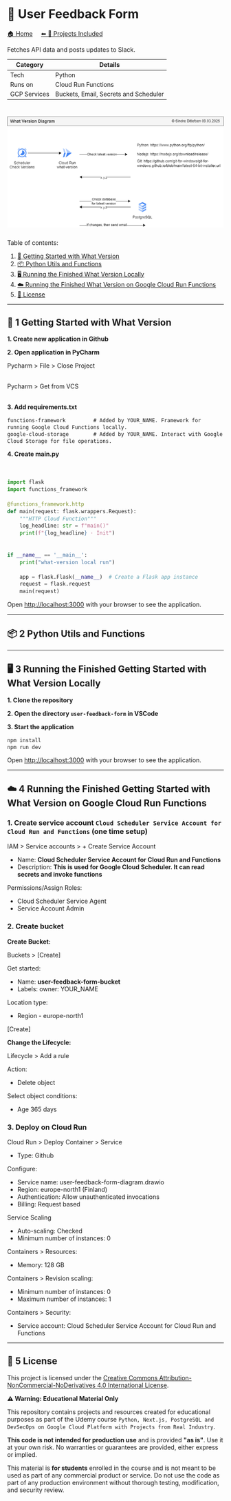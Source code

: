 # 🔄 User Feedback Form 

[🏠 Home](../)
&nbsp; &nbsp;
[⬅ 🎯 Projects Included](../#-4-projects-included)

Fetches API data and posts updates to Slack.

| Category     | Details                               |          
|--------------|---------------------------------------|
| Tech         | Python                                |
| Runs on      | Cloud Run Functions                   |
| GCP Services | Buckets, Email, Secrets and Scheduler |


# ![What Version Diagram](_docs/what-version-diagram.drawio.png) 

Table of contents:
1. [🚀 Getting Started with What Version](#-1-getting-started-with-user-feedback-form)
2. [📦 Python Utils and Functions](#-2-nextjs-utils-and-functions)
3. [🖥️ Running the Finished What Version Locally](#%EF%B8%8F-3-running-the-finished-user-feedback-form-locally)
4. [☁️ Running the Finished What Version on Google Cloud Run Functions](#%EF%B8%8F-4-running-the-finished-user-feedback-form-on-google-cloud-run)
5. [📜 License](#-5-license)

---

## 🚀 1 Getting Started with What Version

**1. Create new application in Github**

**2. Open application in PyCharm**

Pycharm > File > Close Project<br><br>

Pycharm > Get from VCS<br><br>


**3. Add requirements.txt**

```
functions-framework         # Added by YOUR_NAME. Framework for running Google Cloud Functions locally.
google-cloud-storage        # Added by YOUR_NAME. Interact with Google Cloud Storage for file operations.
```

**4. Create main.py**

```python


import flask
import functions_framework

@functions_framework.http
def main(request: flask.wrappers.Request):
    """HTTP Cloud Function"""
    log_headline: str = f"main()"
    print(f"{log_headline} · Init")


if __name__ == '__main__':
    print("what-version local run")

    app = flask.Flask(__name__)  # Create a Flask app instance
    request = flask.request
    main(request)
```

Open [http://localhost:3000](http://localhost:3000) with your browser to see the application.

---

## 📦 2 Python Utils and Functions

---

## 🖥️ 3 Running the Finished Getting Started with What Version Locally

**1. Clone the repository**

**2. Open the directory `user-feedback-form` in VSCode**

**3. Start the application**

```
npm install
npm run dev
```

Open [http://localhost:3000](http://localhost:3000) with your browser to see the application.



---

## ☁️ 4 Running the Finished Getting Started with What Version on Google Cloud Run Functions

### 1. Create service account `Cloud Scheduler Service Account for Cloud Run and Functions` (one time setup)

IAM > Service accounts > + Create Service Account

* Name: **Cloud Scheduler Service Account for Cloud Run and Functions**
* Description: **This is used for Google Cloud Scheduler. It can read secrets and invoke functions**

Permissions/Assign Roles:
* Cloud Scheduler Service Agent
* Service Account Admin


### 2. Create bucket

**Create Bucket:**

Buckets > [Create]

Get started:
* Name: **user-feedback-form-bucket**
* Labels: owner: YOUR_NAME

Location type:
* Region - europe-north1

[Create]

**Change the Lifecycle:**

Lifecycle > Add a rule

Action:
* Delete object

Select object conditions:
* Age 365 days

### 3. Deploy on Cloud Run

Cloud Run > Deploy Container > Service

* Type: Github

Configure:
* Service name: user-feedback-form-diagram.drawio
* Region: europe-north1 (Finland)
* Authentication: Allow unauthenticated invocations
* Billing: Request based

Service Scaling
* Auto-scaling: Checked
* Minimum number of instances: 0

Containers > Resources:
* Memory: 128 GB

Containers > Revision scaling:
* Minimum number of instances: 0
* Maximum number of instances: 1

Containers > Security:
* Service account: Cloud Scheduler Service Account for Cloud Run and Functions



---

## 📜 5 License


This project is licensed under the
[Creative Commons Attribution-NonCommercial-NoDerivatives 4.0 International License](https://creativecommons.org/licenses/by-nc-nd/4.0/).

**⚠️ Warning: Educational Material Only**

This repository contains projects and resources created for educational purposes as part of the Udemy course 
`Python, Next.js, PostgreSQL and DevSecOps on Google Cloud Platform with Projects from Real Industry`.

**This code is not intended for production use** and is provided **"as is"**. 
Use it at your own risk. No warranties or guarantees are provided, either express or implied. 

This material is **for students** enrolled in the course and is not meant to be used as part of any commercial product or service. 
Do not use the code as part of any production environment without thorough testing, modification, and security review.

